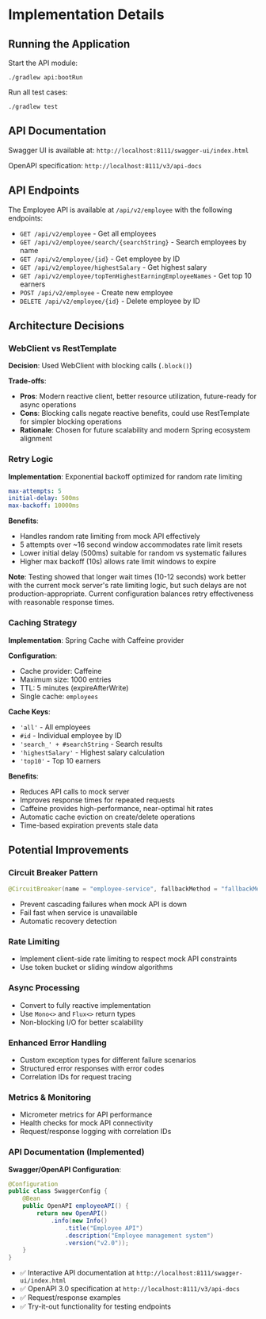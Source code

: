 # Implementation Details

## Running the Application

Start the API module:
```
./gradlew api:bootRun
```

Run all test cases:
```
./gradlew test
```

## API Documentation

Swagger UI is available at: `http://localhost:8111/swagger-ui/index.html`

OpenAPI specification: `http://localhost:8111/v3/api-docs`

## API Endpoints

The Employee API is available at `/api/v2/employee` with the following endpoints:

- `GET /api/v2/employee` - Get all employees
- `GET /api/v2/employee/search/{searchString}` - Search employees by name
- `GET /api/v2/employee/{id}` - Get employee by ID
- `GET /api/v2/employee/highestSalary` - Get highest salary
- `GET /api/v2/employee/topTenHighestEarningEmployeeNames` - Get top 10 earners
- `POST /api/v2/employee` - Create new employee
- `DELETE /api/v2/employee/{id}` - Delete employee by ID

## Architecture Decisions

### WebClient vs RestTemplate
**Decision**: Used WebClient with blocking calls (`.block()`)

**Trade-offs**:
- **Pros**: Modern reactive client, better resource utilization, future-ready for async operations
- **Cons**: Blocking calls negate reactive benefits, could use RestTemplate for simpler blocking operations
- **Rationale**: Chosen for future scalability and modern Spring ecosystem alignment

### Retry Logic
**Implementation**: Exponential backoff optimized for random rate limiting
```yaml
max-attempts: 5
initial-delay: 500ms
max-backoff: 10000ms
```

**Benefits**:
- Handles random rate limiting from mock API effectively
- 5 attempts over ~16 second window accommodates rate limit resets
- Lower initial delay (500ms) suitable for random vs systematic failures
- Higher max backoff (10s) allows rate limit windows to expire

**Note**: Testing showed that longer wait times (10-12 seconds) work better with the current mock server's rate limiting logic, but such delays are not production-appropriate. Current configuration balances retry effectiveness with reasonable response times.

### Caching Strategy
**Implementation**: Spring Cache with Caffeine provider

**Configuration**:
- Cache provider: Caffeine
- Maximum size: 1000 entries
- TTL: 5 minutes (expireAfterWrite)
- Single cache: `employees`

**Cache Keys**:
- `'all'` - All employees
- `#id` - Individual employee by ID  
- `'search_' + #searchString` - Search results
- `'highestSalary'` - Highest salary calculation
- `'top10'` - Top 10 earners

**Benefits**:
- Reduces API calls to mock server
- Improves response times for repeated requests
- Caffeine provides high-performance, near-optimal hit rates
- Automatic cache eviction on create/delete operations
- Time-based expiration prevents stale data

## Potential Improvements

### Circuit Breaker Pattern
```java
@CircuitBreaker(name = "employee-service", fallbackMethod = "fallbackMethod")
```
- Prevent cascading failures when mock API is down
- Fail fast when service is unavailable
- Automatic recovery detection

### Rate Limiting
- Implement client-side rate limiting to respect mock API constraints
- Use token bucket or sliding window algorithms

### Async Processing
- Convert to fully reactive implementation
- Use `Mono<>` and `Flux<>` return types
- Non-blocking I/O for better scalability

### Enhanced Error Handling
- Custom exception types for different failure scenarios
- Structured error responses with error codes
- Correlation IDs for request tracing

### Metrics & Monitoring
- Micrometer metrics for API performance
- Health checks for mock API connectivity
- Request/response logging with correlation IDs

### API Documentation (Implemented)
**Swagger/OpenAPI Configuration**:
```java
@Configuration
public class SwaggerConfig {
    @Bean
    public OpenAPI employeeAPI() {
        return new OpenAPI()
            .info(new Info()
                .title("Employee API")
                .description("Employee management system")
                .version("v2.0"));
    }
}
```
- ✅ Interactive API documentation at `http://localhost:8111/swagger-ui/index.html`
- ✅ OpenAPI 3.0 specification at `http://localhost:8111/v3/api-docs`
- ✅ Request/response examples
- ✅ Try-it-out functionality for testing endpoints